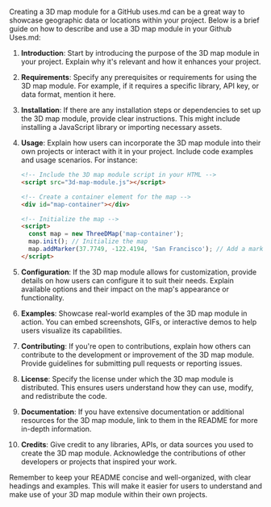Creating a 3D map module for a GitHub uses.md can be a great way to showcase geographic data or locations within your project. Below is a brief guide on how to describe and use a 3D map module in your Github Uses.md:

1. **Introduction**:
   Start by introducing the purpose of the 3D map module in your project. Explain why it's relevant and how it enhances your project.

2. **Requirements**:
   Specify any prerequisites or requirements for using the 3D map module. For example, if it requires a specific library, API key, or data format, mention it here.

3. **Installation**:
   If there are any installation steps or dependencies to set up the 3D map module, provide clear instructions. This might include installing a JavaScript library or importing necessary assets.

4. **Usage**:
   Explain how users can incorporate the 3D map module into their own projects or interact with it in your project. Include code examples and usage scenarios. For instance:

   ```html
   <!-- Include the 3D map module script in your HTML -->
   <script src="3d-map-module.js"></script>

   <!-- Create a container element for the map -->
   <div id="map-container"></div>

   <!-- Initialize the map -->
   <script>
     const map = new ThreeDMap('map-container');
     map.init(); // Initialize the map
     map.addMarker(37.7749, -122.4194, 'San Francisco'); // Add a marker to the map
   </script>
   ```

5. **Configuration**:
   If the 3D map module allows for customization, provide details on how users can configure it to suit their needs. Explain available options and their impact on the map's appearance or functionality.

6. **Examples**:
   Showcase real-world examples of the 3D map module in action. You can embed screenshots, GIFs, or interactive demos to help users visualize its capabilities.

7. **Contributing**:
   If you're open to contributions, explain how others can contribute to the development or improvement of the 3D map module. Provide guidelines for submitting pull requests or reporting issues.

8. **License**:
   Specify the license under which the 3D map module is distributed. This ensures users understand how they can use, modify, and redistribute the code.

9. **Documentation**:
   If you have extensive documentation or additional resources for the 3D map module, link to them in the README for more in-depth information.

10. **Credits**:
    Give credit to any libraries, APIs, or data sources you used to create the 3D map module. Acknowledge the contributions of other developers or projects that inspired your work.

Remember to keep your README concise and well-organized, with clear headings and examples. This will make it easier for users to understand and make use of your 3D map module within their own projects.
